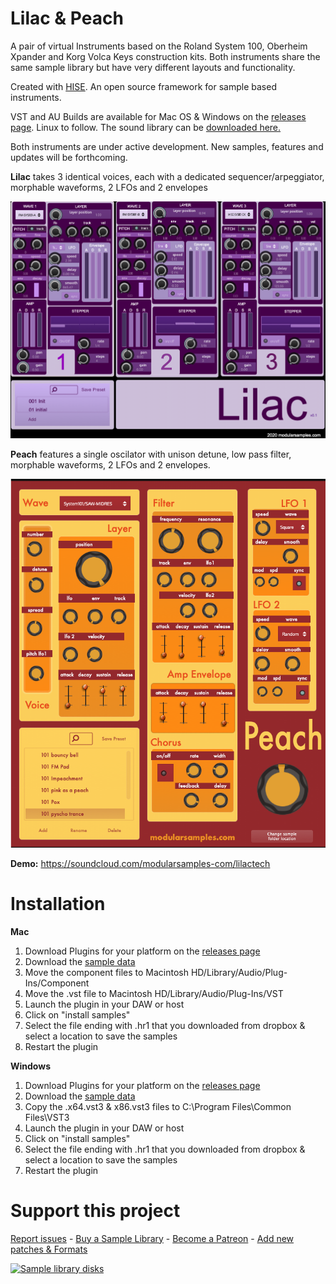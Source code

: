 
# Lilac & Peach

  

A pair of virtual Instruments based on the Roland System 100, Oberheim Xpander and Korg Volca Keys construction kits. Both instruments share the same sample library but have very different layouts and functionality.

  Created with [HISE](http://hise.audio). An open source framework for sample based instruments.

  VST and AU Builds are available for Mac OS & Windows on the [releases page](https://github.com/publicsamples/Lilac-Peach/releases). Linux to follow. The sound library can be [downloaded here.](https://www.dropbox.com/sh/a24tqzsef0p5tia/AAAlyUDHWaHS3uDkEkqbaR-Ha?dl=0)

Both instruments are under active development. New samples, features and updates will be forthcoming.


**Lilac** takes 3  identical voices, each with a dedicated sequencer/arpeggiator, morphable waveforms, 2 LFOs and 2 envelopes

  

![Sample library disks](https://raw.githubusercontent.com/publicsamples/Public-Samples/master/lilac.png)

  

**Peach** features a single oscilator with unison detune, low pass filter, morphable waveforms, 2 LFOs and 2 envelopes.

![Sample library disks](https://raw.githubusercontent.com/publicsamples/Lilac-Peach/master/Peach/Peach.png)


**Demo:** https://soundcloud.com/modularsamples-com/lilactech
  

# Installation

  

**Mac**

  

1. Download Plugins for your platform on the [releases page](https://github.com/publicsamples/Lilac-Peach/releases)
2. Download the [sample data](https://www.dropbox.com/sh/a24tqzsef0p5tia/AAAlyUDHWaHS3uDkEkqbaR-Ha?dl=0)
3. Move the component files to  Macintosh HD/Library/Audio/Plug-Ins/Component
4. Move the .vst file to  Macintosh HD/Library/Audio/Plug-Ins/VST
5. Launch the plugin in your DAW or host
6. Click on "install samples"
7. Select the file ending with .hr1 that you downloaded from dropbox & select a location to save the samples
8. Restart the plugin

  

**Windows**

  

1. Download Plugins for your platform on the [releases page](https://github.com/publicsamples/Lilac-Peach/releases)
2. Download the [sample data](https://www.dropbox.com/sh/a24tqzsef0p5tia/AAAlyUDHWaHS3uDkEkqbaR-Ha?dl=0) 
3. Copy the .x64.vst3 & x86.vst3 files to  C:\Program Files\Common Files\VST3
4. Launch the plugin in your DAW or host
5. Click on "install samples"
6. Select the file ending with .hr1 that you downloaded from dropbox & select a location to save the samples
7. Restart the plugin

 

# Support this project

[Report issues](/issues) - [Buy a Sample Library](https://gumroad.com/modularsamples) - [Become a Patreon](https://www.patreon.com/modularsamples) - [Add new patches & Formats](/pulls)

[
![Sample library disks](https://github.com/publicsamples/Public-Samples/raw/master/images/https://github.com/publicsamples/Public-Samples/blob/master/images/ps2small.png?raw=true)
](https://gum.co/YamahaPS-2SampleLibrary)
